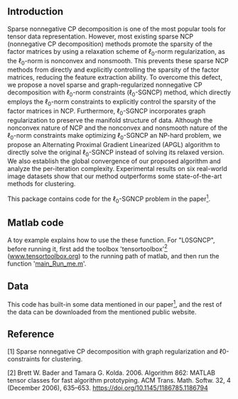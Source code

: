 ## Introduction
Sparse nonnegative CP decomposition is one of the most popular tools for tensor data representation.  However, most existing sparse NCP (nonnegative CP decomposition) methods promote the sparsity of the factor matrices by using a relaxation scheme of $\ell_{0}$-norm regularization, as the $\ell_{0}$-norm is nonconvex and nonsmooth. This prevents these sparse NCP methods from directly and explicitly controlling the sparsity of the factor matrices, reducing the feature extraction ability. 
To overcome this defect,  we propose a novel sparse and graph-regularized nonnegative CP decomposition with $\ell_{0}$-norm constraints ($\ell_{0}$-SGNCP) method, which directly employs the $\ell_{0}$-norm constraints to explicitly control the sparsity of the factor matrices in NCP.  Furthermore, $\ell_{0}$-SGNCP incorporates graph regularization to preserve the manifold structure of data. 
Although the nonconvex nature of NCP and the nonconvex and nonsmooth nature of the $\ell_{0}$-norm constraints make optimizing $\ell_{0}$-SGNCP an NP-hard problem, we propose an Alternating Proximal Gradient Linearized (APGL) algorithm to directly solve the original $\ell_{0}$-SGNCP instead of solving its relaxed version. 
We also establish the global convergence of our proposed algorithm and analyze the per-iteration complexity. Experimental results on six real-world image datasets show that our method outperforms some state-of-the-art methods for clustering.  

This package contains code for the $\ell_0$-SGNCP problem in the paper[<sup>1</sup>](#refer-id). 

## Matlab code
A toy example explains how to use the these function. For "L0SGNCP", before running it, first add the toolbox 'tensortoolbox'[<sup>2</sup>](#refer-id) (www.tensortoolbox.org) to the running path of matlab, and then run the function '[main_Run_me.m](L0SGNCP/main_Run_me.m)'. 


## Data
This code has built-in some data mentioned in our paper[<sup>1</sup>](#refer-id), and the rest of the data can be downloaded from the mentioned public website. 

## Reference
<div id="refer-id"></div>
[1] Sparse nonnegative CP decomposition with graph regularization and ℓ0-constraints for clustering. 

[2] Brett W. Bader and Tamara G. Kolda. 2006. Algorithm 862: MATLAB tensor classes for fast algorithm prototyping. ACM Trans. Math. Softw. 32, 4 (December 2006), 635–653. https://doi.org/10.1145/1186785.1186794

 
